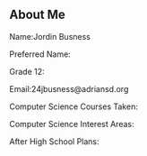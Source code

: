 ## About Me
<p>Name:Jordin Busness</p>
<p>Preferred Name:</p>
<p>Grade 12:</p>
<p>Email:24jbusness@adriansd.org</p>
<p>Computer Science Courses Taken:</p>
<p>Computer Science Interest Areas:</p>
<p>After High School Plans:</p>


